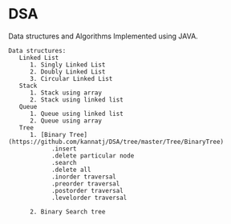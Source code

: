 # DSA
Data structures and Algorithms
 Implemented using JAVA.
   
    Data structures:
       Linked List
          1. Singly Linked List
          2. Doubly Linked List
          3. Circular Linked List
       Stack
          1. Stack using array
          2. Stack using linked list
       Queue
          1. Queue using linked list 
          2. Queue using array
       Tree
          1. [Binary Tree](https://github.com/kannatj/DSA/tree/master/Tree/BinaryTree)
                .insert
                .delete particular node
                .search
                .delete all
                .inorder traversal
                .preorder traversal
                .postorder traversal
                .levelorder traversal
                
          2. Binary Search tree
      
